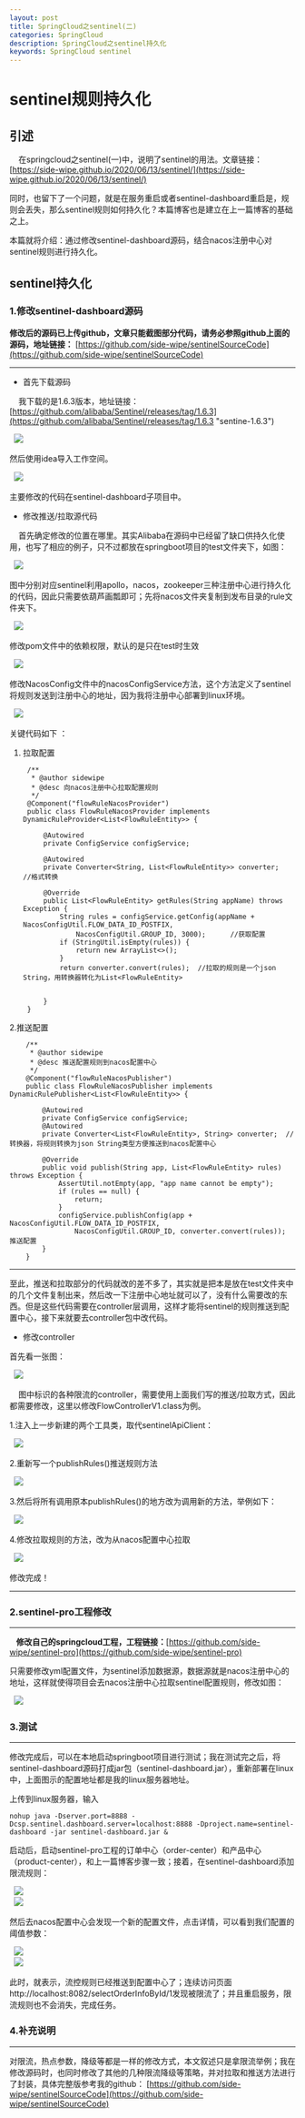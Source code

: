 ```yaml
---
layout: post
title: SpringCloud之sentinel(二)
categories: SpringCloud
description: SpringCloud之sentinel持久化
keywords: SpringCloud sentinel
---
```


# sentinel规则持久化

   

## 引述 

&nbsp; &nbsp; 在springcloud之sentinel(一)中，说明了sentinel的用法。文章链接：[https://side-wipe.github.io/2020/06/13/sentinel/](https://side-wipe.github.io/2020/06/13/sentinel/) 
 
同时，也留下了一个问题，就是在服务重启或者sentinel-dashboard重启是，规则会丢失，那么sentinel规则如何持久化？本篇博客也是建立在上一篇博客的基础之上。

本篇就将介绍：通过修改sentinel-dashboard源码，结合nacos注册中心对sentinel规则进行持久化。

## sentinel持久化

### 1.修改sentinel-dashboard源码 

**修改后的源码已上传github，文章只能截图部分代码，请务必参照github上面的源码，地址链接：**  [https://github.com/side-wipe/sentinelSourceCode](https://github.com/side-wipe/sentinelSourceCode)  
 

----------

-  首先下载源码  


&nbsp; &nbsp; 我下载的是1.6.3版本，地址链接：[https://github.com/alibaba/Sentinel/releases/tag/1.6.3](https://github.com/alibaba/Sentinel/releases/tag/1.6.3 "sentine-1.6.3")   

&nbsp; ![](/images/posts/springCloud/ssc1.png)  

然后使用idea导入工作空间。

&nbsp; ![](/images/posts/springCloud/ssc2.png)  

主要修改的代码在sentinel-dashboard子项目中。

- 修改推送/拉取源代码  

&nbsp; &nbsp; 首先确定修改的位置在哪里。其实Alibaba在源码中已经留了缺口供持久化使用，也写了相应的例子，只不过都放在springboot项目的test文件夹下，如图：  
 
&nbsp; ![](/images/posts/springCloud/ssc3.png)

图中分别对应sentinel利用apollo，nacos，zookeeper三种注册中心进行持久化的代码，因此只需要依葫芦画瓢即可；先将nacos文件夹复制到发布目录的rule文件夹下。

&nbsp; ![](/images/posts/springCloud/ssc4.png)

修改pom文件中的依赖权限，默认的是只在test时生效
 
&nbsp; ![](/images/posts/springCloud/ssc6.png)

修改NacosConfig文件中的nacosConfigService方法，这个方法定义了sentinel将规则发送到注册中心的地址，因为我将注册中心部署到linux环境。
 
&nbsp; ![](/images/posts/springCloud/ssc5.png)

关键代码如下 ：  
1. 拉取配置  

		/**
		 * @author sidewipe
		 * @desc 向nacos注册中心拉取配置规则
		 */
		@Component("flowRuleNacosProvider")
		public class FlowRuleNacosProvider implements DynamicRuleProvider<List<FlowRuleEntity>> {
		
		    @Autowired
		    private ConfigService configService;    
		
		    @Autowired
		    private Converter<String, List<FlowRuleEntity>> converter;      //格式转换
		
		    @Override
		    public List<FlowRuleEntity> getRules(String appName) throws Exception {
		        String rules = configService.getConfig(appName + NacosConfigUtil.FLOW_DATA_ID_POSTFIX,
		            NacosConfigUtil.GROUP_ID, 3000);      //获取配置
		        if (StringUtil.isEmpty(rules)) {
		            return new ArrayList<>();
		        }
		        return converter.convert(rules);  //拉取的规则是一个json String，用转换器转化为List<FlowRuleEntity>
		
	
		    }
		}
	  

 
2.推送配置      

		/**
		 * @author sidewipe
		 * @desc 推送配置规则到nacos配置中心
		 */
		@Component("flowRuleNacosPublisher")
		public class FlowRuleNacosPublisher implements DynamicRulePublisher<List<FlowRuleEntity>> {
		
		    @Autowired
		    private ConfigService configService;
		    @Autowired
		    private Converter<List<FlowRuleEntity>, String> converter;  //转换器，将规则转换为json String类型方便推送到nacos配置中心
		
		    @Override
		    public void publish(String app, List<FlowRuleEntity> rules) throws Exception {
		        AssertUtil.notEmpty(app, "app name cannot be empty");
		        if (rules == null) {
		            return;
		        }
		        configService.publishConfig(app + NacosConfigUtil.FLOW_DATA_ID_POSTFIX,
		            NacosConfigUtil.GROUP_ID, converter.convert(rules));  推送配置
		    }
		}


------- 
至此，推送和拉取部分的代码就改的差不多了，其实就是把本是放在test文件夹中的几个文件复制出来，然后改一下注册中心地址就可以了，没有什么需要改的东西。但是这些代码需要在controller层调用，这样才能将sentinel的规则推送到配置中心，接下来就要去controller包中改代码。 

- 修改controller 
 
首先看一张图：  

&nbsp; ![](/images/posts/springCloud/ssc7.png)   

&nbsp; &nbsp;  图中标识的各种限流的controller，需要使用上面我们写的推送/拉取方式，因此都需要修改，这里以修改FlowControllerV1.class为例。 
  

1.注入上一步新建的两个工具类，取代sentinelApiClient：  

&nbsp; ![](/images/posts/springCloud/ssc8.png)    

2.重新写一个publishRules()推送规则方法  

&nbsp; ![](/images/posts/springCloud/ssc9.png)     

3.然后将所有调用原本publishRules()的地方改为调用新的方法，举例如下：  

&nbsp; ![](/images/posts/springCloud/ssc10.png)     

4.修改拉取规则的方法，改为从nacos配置中心拉取  

&nbsp; ![](/images/posts/springCloud/ssc11.png)     
 

 修改完成！  

---------  


### 2.sentinel-pro工程修改

----------
 
&nbsp; &nbsp;**修改自己的springcloud工程，工程链接：**[https://github.com/side-wipe/sentinel-pro](https://github.com/side-wipe/sentinel-pro) 

只需要修改yml配置文件，为sentinel添加数据源，数据源就是nacos注册中心的地址，这样就使得项目会去nacos注册中心拉取sentinel配置规则，修改如图： 


&nbsp; ![](/images/posts/springCloud/ssc12.png)   


### 3.测试

----------  

修改完成后，可以在本地启动springboot项目进行测试；我在测试完之后，将sentinel-dashboard源码打成jar包（sentinel-dashboard.jar），重新部署在linux中，上面图示的配置地址都是我的linux服务器地址。 

上传到linux服务器，输入    

	nohup java -Dserver.port=8888 -Dcsp.sentinel.dashboard.server=localhost:8888 -Dproject.name=sentinel-dashboard -jar sentinel-dashboard.jar &   

启动后，启动sentinel-pro工程的订单中心（order-center）和产品中心（product-center），和上一篇博客步骤一致；接着，在sentinel-dashboard添加限流规则： 

&nbsp; ![](/images/posts/springCloud/ssc13.png)     
&nbsp; ![](/images/posts/springCloud/ssc14.png)     

然后去nacos配置中心会发现一个新的配置文件，点击详情，可以看到我们配置的阈值参数：  
 
&nbsp; ![](/images/posts/springCloud/ssc15.png)       
&nbsp; ![](/images/posts/springCloud/ssc16.png)     

此时，就表示，流控规则已经推送到配置中心了；连续访问页面http://localhost:8082/selectOrderInfoById/1发现被限流了；并且重启服务，限流规则也不会消失，完成任务。



### 4.补充说明 
----------    

对限流，热点参数，降级等都是一样的修改方式，本文叙述只是拿限流举例；我在修改源码时，也同时修改了其他的几种限流降级等策略，并对拉取和推送方法进行了封装，具体完整版参考我的github：
[https://github.com/side-wipe/sentinelSourceCode](https://github.com/side-wipe/sentinelSourceCode)  